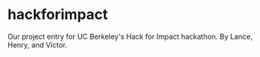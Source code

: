 # hackforimpact
Our project entry for UC Berkeley's Hack for Impact hackathon. By Lance, Henry, and Victor.
